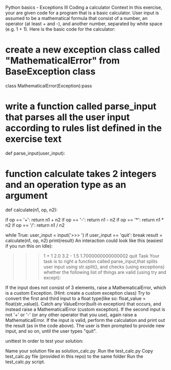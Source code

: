 Python basics - Exceptions III
Coding a calculator
Context
In this exercise, your are given code for a program that is a basic calculator. User input is assumed to be a mathematical formula that consist of a number, an operator (at least + and -), and another number, separated by white space (e.g. 1 + 1). Here is the basic code for the calculator:

# create a new exception class called "MathematicalError" from BaseException class
class MathematicalError(Exception):pass

# write a function called parse_input that parses all the user input according to rules list defined in the exercise text
def parse_input(user_input):


# function calculate takes 2 integers and an operation type as an argument
def calculate(n1, op, n2):

if op == '+':
return n1 + n2
if op == '-':
return n1 - n2
if op == '*':
return n1 * n2
if op == '/':
return n1 / n2

while True:
user_input = input('>>> ')
if user_input == 'quit':
break
result = calculate(n1, op, n2)
print(result)
An interaction could look like this (easiest if you run this on Idle):

>>> 1 + 1
2.0
>>> 3.2 - 1.5
1.7000000000000002
>>> quit
Task
Your task is to right a function called parse_input,that splits user input using str.split(), and checks (using exceptions) whether the following list of things are valid (using try and except):

If the input does not consist of 3 elements, raise a MathematicalError, which is a custom Exception. (Hint: create a custom exception class)
Try to convert the first and third input to a float type(like so: float_value = float(str_value)). Catch any ValueError(built-in exception) that occurs, and instead raise a MathematicalError (custom exception).
If the second input is not '+' or '-' (or any other operator that you use), again raise a MathematicalError.
If the input is valid, perform the calculation and print out the result (as in the code above). The user is then prompted to provide new input, and so on, until the user types "quit".

unittest
In order to test your solution:

Name your solution file as solution_calc.py .Run the test_calc.py
Copy test_calc.py file (provided in this repo) to the same folder
Run the test_calc.py script.